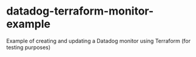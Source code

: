 # datadog-terraform-monitor-example
Example of creating and updating a Datadog monitor using Terraform (for testing purposes)
